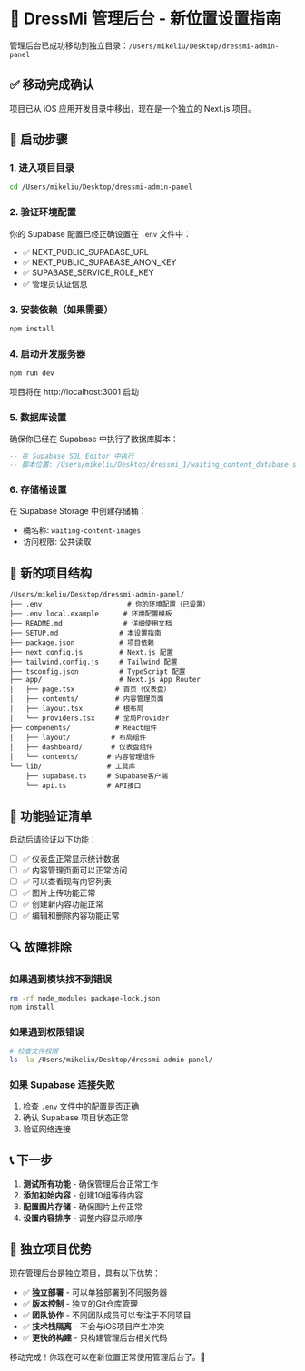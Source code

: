 # 🚀 DressMi 管理后台 - 新位置设置指南

管理后台已成功移动到独立目录：`/Users/mikeliu/Desktop/dressmi-admin-panel`

## ✅ 移动完成确认

项目已从 iOS 应用开发目录中移出，现在是一个独立的 Next.js 项目。

## 🔧 启动步骤

### 1. 进入项目目录
```bash
cd /Users/mikeliu/Desktop/dressmi-admin-panel
```

### 2. 验证环境配置
你的 Supabase 配置已经正确设置在 `.env` 文件中：
- ✅ NEXT_PUBLIC_SUPABASE_URL
- ✅ NEXT_PUBLIC_SUPABASE_ANON_KEY  
- ✅ SUPABASE_SERVICE_ROLE_KEY
- ✅ 管理员认证信息

### 3. 安装依赖（如果需要）
```bash
npm install
```

### 4. 启动开发服务器
```bash
npm run dev
```

项目将在 http://localhost:3001 启动

### 5. 数据库设置
确保你已经在 Supabase 中执行了数据库脚本：
```sql
-- 在 Supabase SQL Editor 中执行
-- 脚本位置: /Users/mikeliu/Desktop/dressmi_1/waiting_content_database.sql
```

### 6. 存储桶设置
在 Supabase Storage 中创建存储桶：
- 桶名称: `waiting-content-images`
- 访问权限: 公共读取

## 📁 新的项目结构

```
/Users/mikeliu/Desktop/dressmi-admin-panel/
├── .env                     # 你的环境配置（已设置）
├── .env.local.example      # 环境配置模板
├── README.md               # 详细使用文档
├── SETUP.md               # 本设置指南
├── package.json           # 项目依赖
├── next.config.js         # Next.js 配置
├── tailwind.config.js     # Tailwind 配置
├── tsconfig.json          # TypeScript 配置
├── app/                   # Next.js App Router
│   ├── page.tsx          # 首页（仪表盘）
│   ├── contents/         # 内容管理页面
│   ├── layout.tsx        # 根布局
│   └── providers.tsx     # 全局Provider
├── components/           # React组件
│   ├── layout/          # 布局组件
│   ├── dashboard/       # 仪表盘组件
│   └── contents/       # 内容管理组件
└── lib/                # 工具库
    ├── supabase.ts     # Supabase客户端
    └── api.ts          # API接口
```

## 🎯 功能验证清单

启动后请验证以下功能：

- [ ] ✅ 仪表盘正常显示统计数据
- [ ] ✅ 内容管理页面可以正常访问
- [ ] ✅ 可以查看现有内容列表
- [ ] ✅ 图片上传功能正常
- [ ] ✅ 创建新内容功能正常
- [ ] ✅ 编辑和删除内容功能正常

## 🔍 故障排除

### 如果遇到模块找不到错误
```bash
rm -rf node_modules package-lock.json
npm install
```

### 如果遇到权限错误
```bash
# 检查文件权限
ls -la /Users/mikeliu/Desktop/dressmi-admin-panel/
```

### 如果 Supabase 连接失败
1. 检查 `.env` 文件中的配置是否正确
2. 确认 Supabase 项目状态正常
3. 验证网络连接

## 📞 下一步

1. **测试所有功能** - 确保管理后台正常工作
2. **添加初始内容** - 创建10组等待内容
3. **配置图片存储** - 确保图片上传正常
4. **设置内容排序** - 调整内容显示顺序

## 🎉 独立项目优势

现在管理后台是独立项目，具有以下优势：

- ✅ **独立部署** - 可以单独部署到不同服务器
- ✅ **版本控制** - 独立的Git仓库管理
- ✅ **团队协作** - 不同团队成员可以专注于不同项目
- ✅ **技术栈隔离** - 不会与iOS项目产生冲突
- ✅ **更快的构建** - 只构建管理后台相关代码

移动完成！你现在可以在新位置正常使用管理后台了。🚀